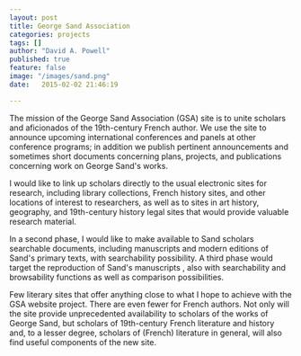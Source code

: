 ```yaml
---
layout: post
title: George Sand Association
categories: projects
tags: []
author: "David A. Powell"
published: true
feature: false
image: "/images/sand.png"
date:   2015-02-02 21:46:19

---
```


The mission of the George Sand Association (GSA) site is to unite scholars and aficionados of the 19th-century French author. We use the site to announce upcoming international conferences and panels at other conference programs; in addition we publish pertinent announcements and sometimes short documents concerning plans, projects, and publications concerning work on George Sand's works.

<!--more-->

I would like to link up scholars directly to the usual electronic sites for research, including library collections, French history sites, and other locations of interest to researchers, as well as to sites in art history, geography, and 19th-century history legal sites that would provide valuable research material.

In a second phase, I would like to make available to Sand scholars searchable documents, including manuscripts and modern editions of Sand's primary texts, with searchability possibility. A third phase would target the reproduction of Sand's manuscripts , also with searchability and browsability functions as well as comparison possibilities.

Few literary sites that offer anything close to what I hope to achieve with the GSA website project. There are even fewer for French authors. Not only will the site provide unprecedented availability to scholars of the works of George Sand, but scholars of 19th-century French literature and history and, to a lesser degree, scholars of (French) literature in general, will also find useful components of the new site.


